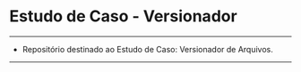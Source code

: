 # Estudo de Caso - Versionador

---

* Repositório destinado ao Estudo de Caso: Versionador de Arquivos.

--- 

